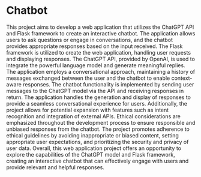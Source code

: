 # Chatbot
This project aims to develop a web application that utilizes the ChatGPT API and Flask framework to create an interactive chatbot. The application allows users to ask questions or engage in conversations, and the chatbot provides appropriate responses based on the input received.
The Flask framework is utilized to create the web application, handling user requests and displaying responses. The ChatGPT API, provided by OpenAI, is used to integrate the powerful language model and generate meaningful replies. The application employs a conversational approach, maintaining a history of messages exchanged between the user and the chatbot to enable context-aware responses.
The chatbot functionality is implemented by sending user messages to the ChatGPT model via the API and receiving responses in return. The application handles the generation and display of responses to provide a seamless conversational experience for users. Additionally, the project allows for potential expansion with features such as intent recognition and integration of external APIs.
Ethical considerations are emphasized throughout the development process to ensure responsible and unbiased responses from the chatbot. The project promotes adherence to ethical guidelines by avoiding inappropriate or biased content, setting appropriate user expectations, and prioritizing the security and privacy of user data.
Overall, this web application project offers an opportunity to explore the capabilities of the ChatGPT model and Flask framework, creating an interactive chatbot that can effectively engage with users and provide relevant and helpful responses.
